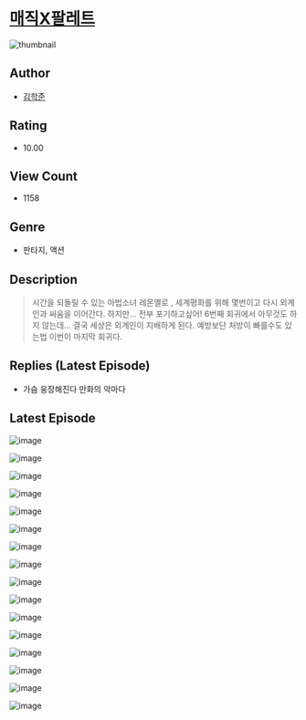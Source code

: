 # [매직X팔레트](https://comic.naver.com/bestChallenge/list?titleId=810876)
![thumbnail](https://image-comic.pstatic.net/user_contents_data/challenge_comic/2023/05/24/344192/upload_4135487769486111587_480x623.jpeg)

## Author
- [김학준](https://comic.naver.com/artistTitle?id=344192)

## Rating
- 10.00

## View Count
- 1158

## Genre
- 판타지, 액션

## Description
> 시간을 되돌릴 수 있는 마법소녀 레몬옐로 , 세계평화를 위해 몇번이고 다시 외계인과 싸움을 이어간다. 하지만... 전부 포기하고싶어! 6번째 회귀에서 아무것도 하지 않는데... 결국 세상은 외계인이 지배하게 된다. 예방보단 처방이 빠를수도 있는법 이번이 마지막 회귀다.

## Replies (Latest Episode)
- 가슴 웅장해진다 만화의 악마다

## Latest Episode
![image](https://image-comic.pstatic.net/user_contents_data/challenge_comic/2023/05/24/344192/upload_7161111746456139569.jpeg)

![image](https://image-comic.pstatic.net/user_contents_data/challenge_comic/2023/05/24/344192/upload_7365184433167939685.jpeg)

![image](https://image-comic.pstatic.net/user_contents_data/challenge_comic/2023/05/24/344192/upload_4122592898999083622.jpeg)

![image](https://image-comic.pstatic.net/user_contents_data/challenge_comic/2023/05/24/344192/upload_7149294410997917025.jpeg)

![image](https://image-comic.pstatic.net/user_contents_data/challenge_comic/2023/05/24/344192/upload_4121465896104571440.jpeg)

![image](https://image-comic.pstatic.net/user_contents_data/challenge_comic/2023/05/24/344192/upload_3472669144916572208.jpeg)

![image](https://image-comic.pstatic.net/user_contents_data/challenge_comic/2023/05/24/344192/upload_3558519030026942305.jpeg)

![image](https://image-comic.pstatic.net/user_contents_data/challenge_comic/2023/05/24/344192/upload_4122821575942681185.jpeg)

![image](https://image-comic.pstatic.net/user_contents_data/challenge_comic/2023/05/24/344192/upload_3689628112223822694.jpeg)

![image](https://image-comic.pstatic.net/user_contents_data/challenge_comic/2023/05/24/344192/upload_4121695504334939235.jpeg)

![image](https://image-comic.pstatic.net/user_contents_data/challenge_comic/2023/05/24/344192/upload_7378128962928796208.jpeg)

![image](https://image-comic.pstatic.net/user_contents_data/challenge_comic/2023/05/24/344192/upload_7089902082827041077.jpeg)

![image](https://image-comic.pstatic.net/user_contents_data/challenge_comic/2023/05/24/344192/upload_3559031608569770547.jpeg)

![image](https://image-comic.pstatic.net/user_contents_data/challenge_comic/2023/05/24/344192/upload_3990862588454252645.jpeg)

![image](https://image-comic.pstatic.net/user_contents_data/challenge_comic/2023/05/24/344192/upload_3991369278614485047.jpeg)

![image](https://image-comic.pstatic.net/user_contents_data/challenge_comic/2023/05/24/344192/upload_3688501297505712179.jpeg)
